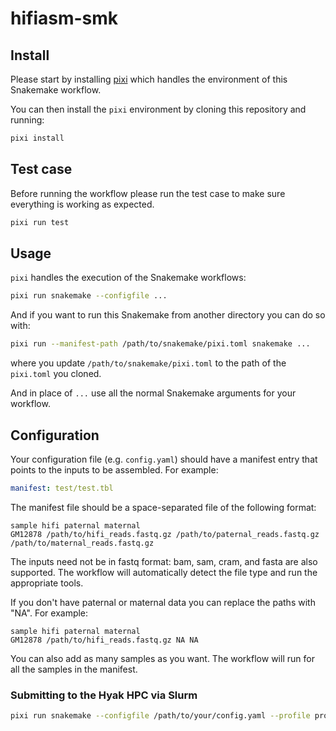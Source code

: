 # hifiasm-smk

## Install

Please start by installing [pixi](https://pixi.sh/latest/) which handles the environment of this Snakemake workflow.

You can then install the `pixi` environment by cloning this repository and running:

```bash
pixi install
```

## Test case

Before running the workflow please run the test case to make sure everything is working as expected.

```bash
pixi run test
```

## Usage

`pixi` handles the execution of the Snakemake workflows:

```bash
pixi run snakemake --configfile ...
```

And if you want to run this Snakemake from another directory you can do so with:

```bash
pixi run --manifest-path /path/to/snakemake/pixi.toml snakemake ...
```

where you update `/path/to/snakemake/pixi.toml` to the path of the `pixi.toml` you cloned.

And in place of `...` use all the normal Snakemake arguments for your workflow.

## Configuration

Your configuration file (e.g. `config.yaml`) should have a manifest entry that points to the inputs to be assembled. For example:

```yaml
manifest: test/test.tbl
```

The manifest file should be a space-separated file of the following format:

```
sample hifi paternal maternal
GM12878 /path/to/hifi_reads.fastq.gz /path/to/paternal_reads.fastq.gz /path/to/maternal_reads.fastq.gz
```

The inputs need not be in fastq format: bam, sam, cram, and fasta are also supported. The workflow will automatically detect the file type and run the appropriate tools.

If you don't have paternal or maternal data you can replace the paths with "NA". For example:

```
sample hifi paternal maternal
GM12878 /path/to/hifi_reads.fastq.gz NA NA
```

You can also add as many samples as you want. The workflow will run for all the samples in the manifest.

### Submitting to the Hyak HPC via Slurm

```bash
pixi run snakemake --configfile /path/to/your/config.yaml --profile profiles/slurm-executor
```
